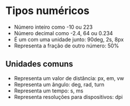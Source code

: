 # Tipos numéricos 

* <integer>      Número inteiro como -10 ou 223 
* <number>       Número decimal como -2.4, 64 ou 0.234
* <dimension>    É um <number> com uma unidade junto: 90deg, 2s, 8px
* <porcentagem>  Representa a fração de outro número: 50%

## Unidades comuns

* <length>      Representa um valor de distância: px, em, vw
* <angle>       Representa um ângulo: deg, rad, turn
* <time>        Representa um tempo: s, ms
* <resolution>  Representa resoluções para dispositivos: dpi